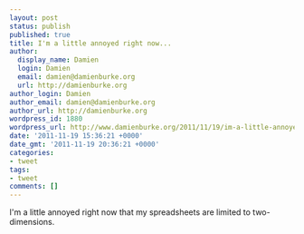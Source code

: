 ```yaml
---
layout: post
status: publish
published: true
title: I'm a little annoyed right now...
author:
  display_name: Damien
  login: Damien
  email: damien@damienburke.org
  url: http://damienburke.org
author_login: Damien
author_email: damien@damienburke.org
author_url: http://damienburke.org
wordpress_id: 1880
wordpress_url: http://www.damienburke.org/2011/11/19/im-a-little-annoyed-right-now/
date: '2011-11-19 15:36:21 +0000'
date_gmt: '2011-11-19 20:36:21 +0000'
categories:
- tweet
tags:
- tweet
comments: []
---
```

<p>I'm a little annoyed right now that my spreadsheets are limited to two-dimensions.</p>
